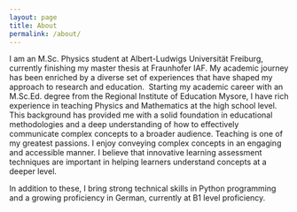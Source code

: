 ```yaml
---
layout: page
title: About
permalink: /about/
---
```


I am an M.Sc. Physics student at Albert-Ludwigs Universität Freiburg, currently finishing my master thesis at Fraunhofer IAF. My academic journey has been enriched by a diverse set of experiences that have shaped my approach to research and education.
​
Starting my academic career with an M.Sc.Ed. degree from the Regional Institute of Education Mysore, I have rich experience in teaching Physics and Mathematics at the high school level. This background has provided me with a solid foundation in educational methodologies and a deep understanding of how to effectively communicate complex concepts to a broader audience. Teaching is one of my greatest passions. I enjoy conveying complex concepts in an engaging and accessible manner. I believe that innovative learning assessment techniques are important in helping learners understand concepts at a deeper level.

In addition to these, I bring strong technical skills in Python programming and a growing proficiency in German, currently at B1 level proficiency. 
